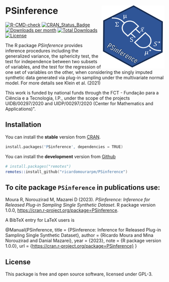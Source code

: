 # PSinference <img src="man/figures/logo1.png" align="right" width="200" height="200" />


[![R-CMD-check](https://github.com/dmazarei/PLSV/actions/workflows/R-CMD-check.yaml/badge.svg)](https://github.com/dmazarei/PLSV/actions/workflows/R-CMD-check.yaml)
[![CRAN_Status_Badge](https://www.r-pkg.org/badges/version/PSinference)](https://cran.r-project.org/package=PSinference)
[![Downloads per month](https://cranlogs.r-pkg.org/badges/PSinference)](https://cran.r-project.org/package=PSinference)
[![Total Downloads](https://cranlogs.r-pkg.org/badges/grand-total/PSinference)](https://cran.r-project.org/package=PSinference)
[![License](https://img.shields.io/badge/license-GPL--3-blue.svg)](https://www.gnu.org/licenses/gpl-3.0.en.html)

The R package *PSinference* provides inference procedures including the generalized variance, the sphericity test, the test for independence between two subsets of variables, and the test for the regression of one set of variables on the other, when considering the singly imputed synthetic data generated via plug-in sampling under the multivariate normal model. For more details see Klein et al. (2021) 

This work is funded by national funds through the FCT - Fundação para a Ciência e a Tecnologia, I.P., under the scope of the projects UIDB/00297/2020 and UIDP/00297/2020 (Center for Mathematics and Applications)".

## Installation
You can install the **stable** version from
[CRAN](https://cran.r-project.org/package=PSinference).

```s
install.packages('PSinference', dependencies = TRUE)
```

You can install the **development** version from
[Github](https://github.com/ricardomourarpm/PSinference)

```s
# install.packages("remotes")
remotes::install_github("ricardomourarpm/PSinference")
```

## To cite package `PSinference` in publications use:
   Moura R, Norouzirad M, Mazarei D (2023). _PSinference: Inference for Released Plug-in Sampling Single Synthetic Dataset_. R package version 1.0.0,
  <https://cran.r-project.org/package=PSinference>.

A BibTeX entry for LaTeX users is

  @Manual{PSinference,
    title = {PSinference: Inference for Released Plug-in Sampling Single Synthetic Dataset},
    author = {Ricardo Moura and Mina Norouzirad and Danial Mazarei},
    year = {2023},
    note = {R package version 1.0.0},
    url = {https://cran.r-project.org/package=PSinference}
  }

## License

This package is free and open source software, licensed under GPL-3.
